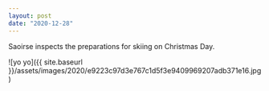 ```yaml
---
layout: post
date: "2020-12-28"
---
```


Saoirse inspects the preparations for skiing on Christmas Day.

![yo yo]({{ site.baseurl }}/assets/images/2020/e9223c97d3e767c1d5f3e9409969207adb371e16.jpg)
